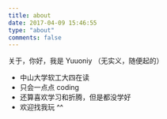```yaml
---
title: about
date: 2017-04-09 15:46:55
type: "about"
comments: false
---
```


关于，你好，我是 Yuuoniy （无实义，随便起的）

- 中山大学软工大四在读
- 只会一点点 coding 
- 还算喜欢学习和折腾，但是都没学好
- 欢迎找我玩 ^^ 
